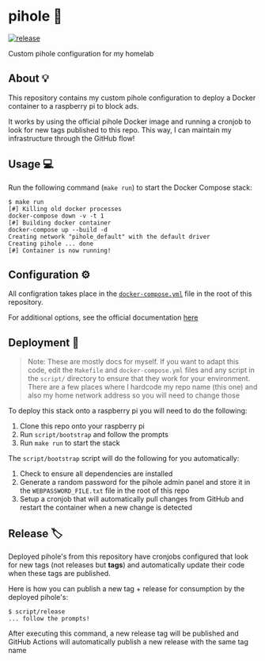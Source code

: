 # pihole 🥧

[![release](https://github.com/GrantBirki/pihole/actions/workflows/release.yml/badge.svg)](https://github.com/GrantBirki/pihole/actions/workflows/release.yml)

Custom pihole configuration for my homelab

## About 💡

This repository contains my custom pihole configuration to deploy a Docker container to a raspberry pi to block ads.

It works by using the official pihole Docker image and running a cronjob to look for new tags published to this repo. This way, I can maintain my infrastructure through the GitHub flow!

## Usage 💻

Run the following command (`make run`) to start the Docker Compose stack:

```console
$ make run
[#] Killing old docker processes
docker-compose down -v -t 1
[#] Building docker container
docker-compose up --build -d
Creating network "pihole_default" with the default driver
Creating pihole ... done
[#] Container is now running!
```

## Configuration ⚙️

All configration takes place in the [`docker-compose.yml`](docker-compose.yml) file in the root of this repository.

For additional options, see the official documentation [here](https://github.com/pi-hole/docker-pi-hole)

## Deployment 🚀

> Note: These are mostly docs for myself. If you want to adapt this code, edit the `Makefile` and `docker-compose.yml` files and any script in the `script/` directory to ensure that they work for your environment. There are a few places where I hardcode my repo name (this one) and also my home network address so you will need to change those

To deploy this stack onto a raspberry pi you will need to do the following:

1. Clone this repo onto your raspberry pi
2. Run `script/bootstrap` and follow the prompts
3. Run `make run` to start the stack

The `script/bootstrap` script will do the following for you automatically:

1. Check to ensure all dependencies are installed
2. Generate a random password for the pihole admin panel and store it in the `WEBPASSWORD_FILE.txt` file in the root of this repo
3. Setup a cronjob that will automatically pull changes from GitHub and restart the container when a new change is detected

## Release 🏷️

Deployed pihole's from this repository have cronjobs configured that look for new tags (not releases but **tags**) and automatically update their code when these tags are published.

Here is how you can publish a new tag + release for consumption by the deployed pihole's:

```console
$ script/release
... follow the prompts!
```

After executing this command, a new release tag will be published and GitHub Actions will automatically publish a new release with the same tag name

